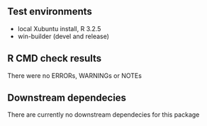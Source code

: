 ## Test environments
* local Xubuntu install, R 3.2.5
* win-builder (devel and release)

## R CMD check results
There were no ERRORs, WARNINGs or NOTEs

## Downstream dependecies
There are currently no downstream dependecies for this package
